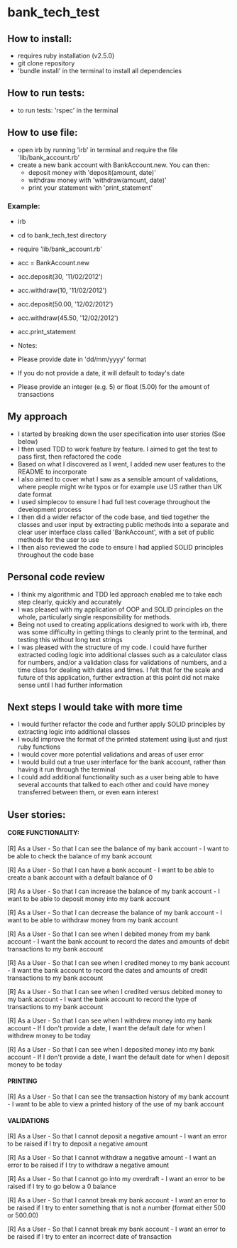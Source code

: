 # bank_tech_test

## How to install:

* requires ruby installation (v2.5.0)
* git clone repository
* 'bundle install' in the terminal to install all dependencies

## How to run tests:
* to run tests: 'rspec' in the terminal

## How to use file:
* open irb by running 'irb' in terminal and require the file 'lib/bank_account.rb'
* create a new bank account with BankAccount.new. You can then:
  * deposit money with 'deposit(amount, date)'
  * withdraw money with 'withdraw(amount, date)'
  * print your statement with 'print_statement'


### Example:
 * irb
 * cd to bank_tech_test directory
 * require 'lib/bank_account.rb'
 * acc = BankAccount.new
 * acc.deposit(30, '11/02/2012')
 * acc.withdraw(10, '11/02/2012')
 * acc.deposit(50.00, '12/02/2012')
 * acc.withdraw(45.50, '12/02/2012')
 * acc.print_statement

* Notes:
 * Please provide date in 'dd/mm/yyyy' format
 * If you do not provide a date, it will default to today's date
 * Please provide an integer (e.g. 5) or float (5.00) for the amount of transactions

My approach
---------
* I started by breaking down the user specification into user stories (See below)
* I then used TDD to work feature by feature. I aimed to get the test to pass first, then refactored the code
* Based on what I discovered as I went, I added new user features to the README to incorporate
* I also aimed to cover what I saw as a sensible amount of validations, where people might write typos or for example use US rather than UK date format
* I used simplecov to ensure I had full test coverage throughout the development process
* I then did a wider refactor of the code base, and tied together the classes and user input by extracting public methods into a separate and clear user interface class called 'BankAccount', with a set of public methods for the user to use
* I then also reviewed the code to ensure I had applied SOLID principles throughout the code base

Personal code review
---------
* I think my algorithmic and TDD led approach enabled me to take each step clearly, quickly and accurately
* I was pleased with my application of OOP and SOLID principles on the whole, particularly single responsibility for methods.
* Being not used to creating applications designed to work with irb, there was some difficulty in getting things to cleanly print to the terminal, and testing this without long text strings
* I was pleased with the structure of my code. I could have further extracted coding logic into additional classes such as a calculator class for numbers, and/or a validation class for validations of numbers, and a time class for dealing with dates and times. I felt that for the scale and future of this application, further extraction at this point did not make sense until I had further information

Next steps I would take with more time
---------
* I would further refactor the code and further apply SOLID principles by extracting logic into additional classes
* I would improve the format of the printed statement using ljust and rjust ruby functions
* I would cover more potential validations and areas of user error
* I would build out a true user interface for the bank account, rather than having it run through the terminal
* I could add additional functionality such as a user being able to have several accounts that talked to each other and could have money transferred between them, or even earn interest

## User stories:

#### CORE FUNCTIONALITY:

[R] As a User -
So that I can see the balance of my bank account -
I want to be able to check the balance of my bank account

[R] As a User -
So that I can have a bank account -
I want to be able to create a bank account with a default balance of 0

[R] As a User -
So that I can increase the balance of my bank account -
I want to be able to deposit money into my bank account

[R] As a User -
So that I can decrease the balance of my bank account -
I want to be able to withdraw money from my bank account

[R] As a User -
So that I can see when I debited money from my bank account -
I want the bank account to record the dates and amounts of debit transactions to my bank account

[R] As a User -
So that I can see when I credited money to my bank account -
II want the bank account to record the dates and amounts of credit transactions to my bank account

[R] As a User -
So that I can see when I credited versus debited money to my bank account -
I want the bank account to record the type of transactions to my bank account

[R] As a User -
So that I can see when I withdrew money into my bank account -
If I don't provide a date, I want the default date for when I withdrew money to be today

[R] As a User -
So that I can see when I deposited money into my bank account -
If I don't provide a date, I want the default date for when I deposit money to be today

#### PRINTING

[R] As a User -
So that I can see the transaction history of my bank account -
I want to be able to view a printed history of the use of my bank account

#### VALIDATIONS

[R] As a User -
So that I cannot deposit a negative amount -
I want an error to be raised if I try to deposit a negative amount

[R] As a User -
So that I cannot withdraw a negative amount -
I want an error to be raised if I try to withdraw a negative amount

[R] As a User -
So that I cannot go into my overdraft -
I want an error to be raised if I try to go below a 0 balance

[R] As a User -
So that I cannot break my bank account -
I want an error to be raised if I try to enter something that is not a number (format either 500 or 500.00)

[R] As a User -
So that I cannot break my bank account -
I want an error to be raised if I try to enter an incorrect date of transaction
